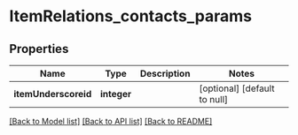 # ItemRelations_contacts_params

## Properties
Name | Type | Description | Notes
------------ | ------------- | ------------- | -------------
**itemUnderscoreid** | **integer** |  | [optional] [default to null]

[[Back to Model list]](../README.md#documentation-for-models) [[Back to API list]](../README.md#documentation-for-api-endpoints) [[Back to README]](../README.md)


